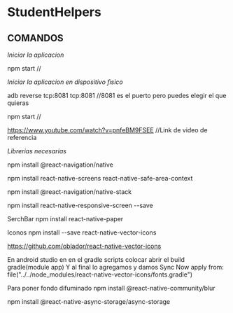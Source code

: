 # StudentHelpers

## COMANDOS

*Iniciar la aplicacion*

npm start //

*Iniciar la aplicacion en dispositivo fisico*

adb reverse tcp:8081 tcp:8081 
//8081 es el puerto pero puedes elegir el que quieras

npm start //

https://www.youtube.com/watch?v=pnfeBM9FSEE    //Link de video de referencia

*Librerias necesarias*

npm install @react-navigation/native

npm install react-native-screens react-native-safe-area-context

npm install @react-navigation/native-stack

npm install react-native-responsive-screen --save


SerchBar
npm install react-native-paper

Iconos
npm install --save react-native-vector-icons

https://github.com/oblador/react-native-vector-icons

En android studio en en el gradle scripts colocar
abrir el build gradle(module app)
Y al final lo agregamos y damos Sync Now
apply from: file("../../node_modules/react-native-vector-icons/fonts.gradle")

Para poner fondo difuminado
npm install @react-native-community/blur


npm install @react-native-async-storage/async-storage